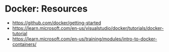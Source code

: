 # Docker: Resources

- <https://github.com/docker/getting-started>
- <https://learn.microsoft.com/en-us/visualstudio/docker/tutorials/docker-tutorial>
- <https://learn.microsoft.com/en-us/training/modules/intro-to-docker-containers/>
